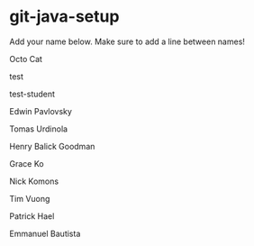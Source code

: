 # git-java-setup

Add your name below. Make sure to add a line between names!

Octo Cat

test

test-student

Edwin Pavlovsky

Tomas Urdinola

Henry Balick Goodman

Grace Ko

Nick Komons

Tim Vuong

Patrick Hael

Emmanuel Bautista
